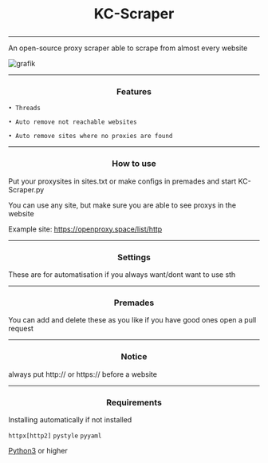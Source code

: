 # <p align="center">KC-Scraper</p>
-----

An open-source proxy scraper able to scrape from almost every website

![grafik](https://user-images.githubusercontent.com/70746714/182049128-e56320de-01cc-4566-acce-c897acb36665.png)

-----
### <p align="center">Features</p>


    • Threads

    • Auto remove not reachable websites
    
    • Auto remove sites where no proxies are found


-----
### <p align="center">How to use</p>


Put your proxysites in sites.txt or make configs in premades and start KC-Scraper.py

You can use any site, but make sure you are able to see proxys in the website

Example site: https://openproxy.space/list/http

-----

### <p align="center">Settings</p>

These are for automatisation if you always want/dont want to use sth

-----

### <p align="center">Premades</p>


You can add and delete these as you like if you have good ones open a pull request

-----

### <p align="center">Notice</p>

always put http:// or https:// before a website
 
-----
### <p align="center">Requirements</p>


Installing automatically if not installed

`httpx[http2]`
`pystyle`
`pyyaml`

<a href="https://www.python.org/">Python3</a> or higher


